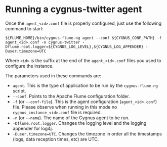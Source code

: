 # Running a cygnus-twitter agent

Once the `agent_<id>.conf` file is properly configured, just use the following command to start:

    ${FLUME_HOME}/bin/cygnus-flume-ng agent --conf ${CYGNUS_CONF_PATH} -f agent_<id>.conf -n cygnus-twitter -Dflume.root.logger=${CYGNUS_LOG_LEVEL},${CYGNUS_LOG_APPENDER} -Duser.timezone=UTC
    
Where `<id>` is the suffix at the end of the `agent_<id>.conf` files you used to configure the instance.

The parameters used in these commands are:

* `agent`. This is the type of application to be run by the `cygnus-flume-ng` script.
* `--conf`. Points to the Apache Flume configuration folder.
* `-f` (or `--conf-file`). This is the agent configuration (`agent_<id>.conf`) file. Please observe when running in this mode no `cygnus_instance_<id>.conf` file is required.
* `-n` (or `--name`). The name of the Cygnus agent to be run.
* `-Dflume.root.logger`. Changes the logging level and the logging appender for log4j.
* `-Duser.timezone=UTC`. Changes the timezone in order all the timestamps (logs, data reception times, etc) are UTC.
